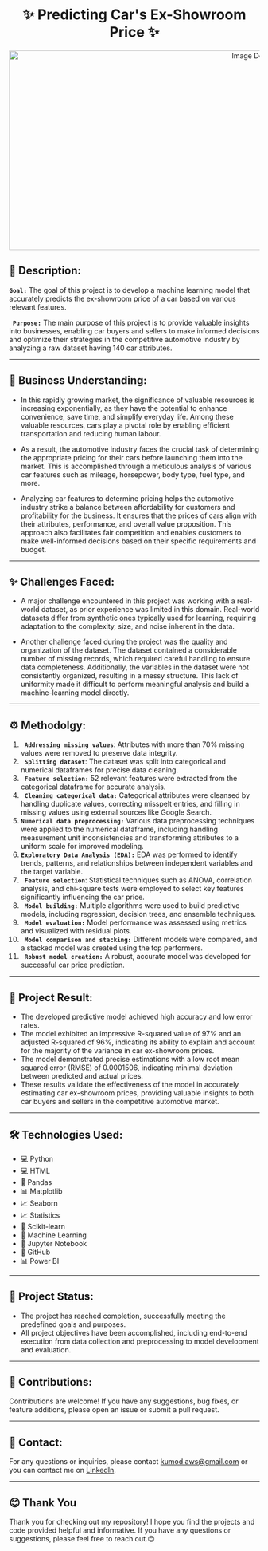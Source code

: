 <div align="center">
  
# ✨ Predicting Car's Ex-Showroom Price ✨ 
</div>
<p align="center">
  <img src="https://miro.medium.com/v2/resize:fit:1200/0*Y7SWB-YvdAfsAUYZ.png" alt="Image Description" width="1000" height="400">
</p>

<h2>📝 Description:</h2>


<b>`Goal:`</b> The goal of this project is to develop a machine learning model that accurately predicts the ex-showroom price of a car based on various relevant features.

<b>` Purpose:`</b> The main purpose of this project is to provide valuable insights into businesses, enabling car buyers and sellers to make informed decisions and optimize their strategies in the competitive automotive industry by analyzing a raw dataset having 140 car attributes.


----
<h2>🌟 Business Understanding:  </h2>

* In this rapidly growing market, the significance of valuable resources is increasing exponentially, as they have the potential to enhance convenience, save time, and simplify everyday life. Among these valuable resources, cars play a pivotal role by enabling efficient transportation and reducing human labour.

* As a result, the automotive industry faces the crucial task of determining the appropriate pricing for their cars before launching them into the market. This is accomplished through a meticulous analysis of various car features such as mileage, horsepower, body type, fuel type, and more.

* Analyzing car features to determine pricing helps the automotive industry strike a balance between affordability for customers and profitability for the business. It ensures that the prices of cars align with their attributes, performance, and overall value proposition. This approach also facilitates fair competition and enables customers to make well-informed decisions based on their specific requirements and budget.


----
<h2>✨ Challenges Faced:  </h2>

* A major challenge encountered in this project was working with a real-world dataset, as prior experience was limited in this domain. Real-world datasets differ from synthetic ones typically used for learning, requiring adaptation to the complexity, size, and noise inherent in the data.

* Another challenge faced during the project was the quality and organization of the dataset. The dataset contained a considerable number of missing records, which required careful handling to ensure data completeness. Additionally, the variables in the dataset were not consistently organized, resulting in a messy structure. This lack of uniformity made it difficult to perform meaningful analysis and build a machine-learning model directly.

---

<h2>⚙️ Methodolgy:  </h2>

1. <b>` Addressing missing values`</b>: Attributes with more than 70% missing values were removed to preserve data integrity.
2. <b>` Splitting dataset`</b>: The dataset was split into categorical and numerical dataframes for precise data cleaning.
3. <b>` Feature selection:`</b> 52 relevant features were extracted from the categorical dataframe for accurate analysis.
4. <b>` Cleaning categorical data:`</b> Categorical attributes were cleansed by handling duplicate values, correcting misspelt entries, and filling in missing values using external sources like Google Search.
5. <b>`Numerical data preprocessing:`</b> Various data preprocessing techniques were applied to the numerical dataframe, including handling measurement unit inconsistencies and transforming attributes to a uniform scale for improved modeling.
6. <b>`Exploratory Data Analysis (EDA):`</b> EDA was performed to identify trends, patterns, and relationships between independent variables and the target variable.
7. <b>` Feature selection`</b>: Statistical techniques such as ANOVA, correlation analysis, and chi-square tests were employed to select key features significantly influencing the car price.
8. <b>` Model building:`</b> Multiple algorithms were used to build predictive models, including regression, decision trees, and ensemble techniques.
9. <b>` Model evaluation:`</b> Model performance was assessed using metrics and visualized with residual plots.
10. <b>` Model comparison and stacking:`</b> Different models were compared, and a stacked model was created using the top performers.
11. <b>` Robust model creation:`</b> A robust, accurate model was developed for successful car price prediction.


----
<h2>🎯 Project Result:  </h2>

* The developed predictive model achieved high accuracy and low error rates.
* The model exhibited an impressive R-squared value of 97% and an adjusted R-squared of 96%, indicating its ability to explain and account for the majority of the variance in car ex-showroom prices.
* The model demonstrated precise estimations with a low root mean squared error (RMSE) of 0.0001506, indicating minimal deviation between predicted and actual prices.
* These results validate the effectiveness of the model in accurately estimating car ex-showroom prices, providing valuable insights to both car buyers and sellers in the competitive automotive market.

---

<h2>🛠️ Technologies Used:  </h2>
<ul>
  <li>💻 Python</li>
  <li>💻 HTML</li>
  <li>🐼 Pandas</li>
  <li>📊 Matplotlib</li>
  <li>📈 Seaborn</li>
  <li>📈 Statistics</li>
  <li>🤖 Scikit-learn</li>
  <li>🧠 Machine Learning</li>
  <li>📓 Jupyter Notebook</li>
  <li>🔗 GitHub</li>
  <li>📊 Power BI</li>
</ul>


----

<h2>🏁 Project Status: </h2>

* The project has reached completion, successfully meeting the predefined goals and purposes.
* All project objectives have been accomplished, including end-to-end execution from data collection and preprocessing to model development and evaluation.

----


## 👥 Contributions:

Contributions are welcome! If you have any suggestions, bug fixes, or feature additions, please open an issue or submit a pull request.

---

## 📧 Contact:

For any questions or inquiries, please contact [kumod.aws@gmail.com](mailto:kumod.aws@gmail.com) or you can contact me on [LinkedIn](https://www.linkedin.com/in/kumod-sharma/).

---

<h2>😊 Thank You</h2>

<p>Thank you for checking out my repository! I hope you find the projects and code provided helpful and informative. If you have any questions or suggestions, please feel free to reach out.😊</p>
